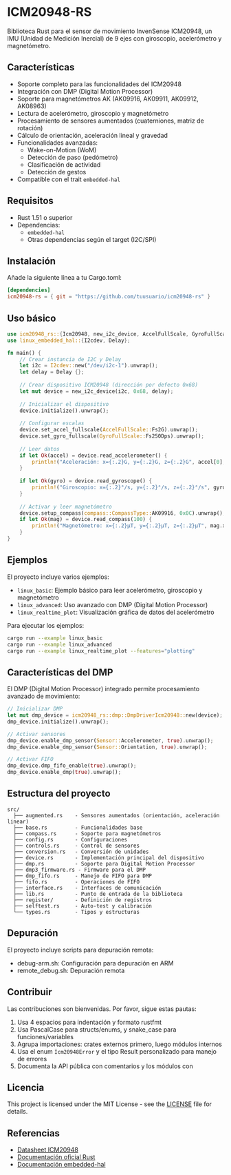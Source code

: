 # ICM20948-RS

Biblioteca Rust para el sensor de movimiento InvenSense ICM20948, un IMU (Unidad de Medición Inercial) de 9 ejes con giroscopio, acelerómetro y magnetómetro.

## Características

- Soporte completo para las funcionalidades del ICM20948
- Integración con DMP (Digital Motion Processor)
- Soporte para magnetómetros AK (AK09916, AK09911, AK09912, AK08963)
- Lectura de acelerómetro, giroscopio y magnetómetro
- Procesamiento de sensores aumentados (cuaterniones, matriz de rotación)
- Cálculo de orientación, aceleración lineal y gravedad
- Funcionalidades avanzadas:
  - Wake-on-Motion (WoM)
  - Detección de paso (pedómetro)
  - Clasificación de actividad
  - Detección de gestos
- Compatible con el trait `embedded-hal`

## Requisitos

- Rust 1.51 o superior
- Dependencias:
  - `embedded-hal`
  - Otras dependencias según el target (I2C/SPI)

## Instalación

Añade la siguiente línea a tu Cargo.toml:

```toml
[dependencies]
icm20948-rs = { git = "https://github.com/tuusuario/icm20948-rs" }
```

## Uso básico

```rust
use icm20948_rs::{Icm20948, new_i2c_device, AccelFullScale, GyroFullScale};
use linux_embedded_hal::{I2cdev, Delay};

fn main() {
    // Crear instancia de I2C y Delay
    let i2c = I2cdev::new("/dev/i2c-1").unwrap();
    let delay = Delay {};
    
    // Crear dispositivo ICM20948 (dirección por defecto 0x68)
    let mut device = new_i2c_device(i2c, 0x68, delay);
    
    // Inicializar el dispositivo
    device.initialize().unwrap();
    
    // Configurar escalas
    device.set_accel_fullscale(AccelFullScale::Fs2G).unwrap();
    device.set_gyro_fullscale(GyroFullScale::Fs250Dps).unwrap();
    
    // Leer datos
    if let Ok(accel) = device.read_accelerometer() {
        println!("Aceleración: x={:.2}G, y={:.2}G, z={:.2}G", accel[0], accel[1], accel[2]);
    }
    
    if let Ok(gyro) = device.read_gyroscope() {
        println!("Giroscopio: x={:.2}°/s, y={:.2}°/s, z={:.2}°/s", gyro[0], gyro[1], gyro[2]);
    }
    
    // Activar y leer magnetómetro
    device.setup_compass(compass::CompassType::AK09916, 0x0C).unwrap();
    if let Ok(mag) = device.read_compass(100) {
        println!("Magnetómetro: x={:.2}µT, y={:.2}µT, z={:.2}µT", mag.x, mag.y, mag.z);
    }
}
```

## Ejemplos

El proyecto incluye varios ejemplos:

- `linux_basic`: Ejemplo básico para leer acelerómetro, giroscopio y magnetómetro
- `linux_advanced`: Uso avanzado con DMP (Digital Motion Processor)
- `linux_realtime_plot`: Visualización gráfica de datos del acelerómetro

Para ejecutar los ejemplos:

```bash
cargo run --example linux_basic
cargo run --example linux_advanced
cargo run --example linux_realtime_plot --features="plotting"
```

## Características del DMP

El DMP (Digital Motion Processor) integrado permite procesamiento avanzado de movimiento:

```rust
// Inicializar DMP
let mut dmp_device = icm20948_rs::dmp::DmpDriverIcm20948::new(device);
dmp_device.initialize().unwrap();

// Activar sensores
dmp_device.enable_dmp_sensor(Sensor::Accelerometer, true).unwrap();
dmp_device.enable_dmp_sensor(Sensor::Orientation, true).unwrap();

// Activar FIFO
dmp_device.dmp_fifo_enable(true).unwrap();
dmp_device.enable_dmp(true).unwrap();
```

## Estructura del proyecto

```
src/
  ├── augmented.rs    - Sensores aumentados (orientación, aceleración linear)
  ├── base.rs         - Funcionalidades base
  ├── compass.rs      - Soporte para magnetómetros
  ├── config.rs       - Configuraciones
  ├── controls.rs     - Control de sensores 
  ├── conversion.rs   - Conversión de unidades
  ├── device.rs       - Implementación principal del dispositivo
  ├── dmp.rs          - Soporte para Digital Motion Processor
  ├── dmp3_firmware.rs - Firmware para el DMP
  ├── dmp_fifo.rs     - Manejo de FIFO para DMP
  ├── fifo.rs         - Operaciones de FIFO
  ├── interface.rs    - Interfaces de comunicación
  ├── lib.rs          - Punto de entrada de la biblioteca
  ├── register/       - Definición de registros
  ├── selftest.rs     - Auto-test y calibración
  └── types.rs        - Tipos y estructuras
```

## Depuración

El proyecto incluye scripts para depuración remota:

- debug-arm.sh: Configuración para depuración en ARM
- remote_debug.sh: Depuración remota

## Contribuir

Las contribuciones son bienvenidas. Por favor, sigue estas pautas:

1. Usa 4 espacios para indentación y formato rustfmt
2. Usa PascalCase para structs/enums, y snake_case para funciones/variables
3. Agrupa importaciones: crates externos primero, luego módulos internos
4. Usa el enum `Icm20948Error` y el tipo Result personalizado para manejo de errores
5. Documenta la API pública con comentarios  y los módulos con 

## Licencia

This project is licensed under the MIT License - see the [LICENSE](LICENSE) file for details.

## Referencias

- [Datasheet ICM20948](https://invensense.tdk.com/wp-content/uploads/2016/06/DS-000189-ICM-20948-v1.3.pdf)
- [Documentación oficial Rust](https://doc.rust-lang.org/book/)
- [Documentación embedded-hal](https://docs.rs/embedded-hal/)
